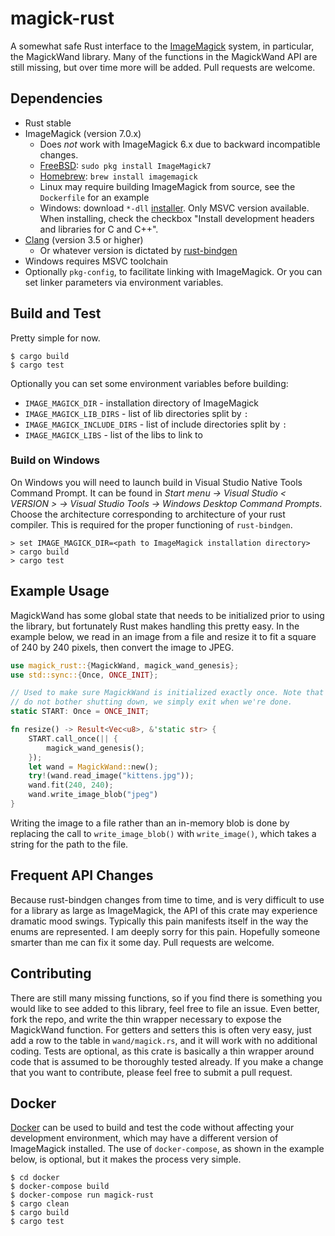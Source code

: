 # magick-rust

A somewhat safe Rust interface to the [ImageMagick](http://www.imagemagick.org/) system, in particular, the MagickWand library. Many of the functions in the MagickWand API are still missing, but over time more will be added. Pull requests are welcome.

## Dependencies

* Rust stable
* ImageMagick (version 7.0.x)
    - Does _not_ work with ImageMagick 6.x due to backward incompatible changes.
    - [FreeBSD](https://www.freebsd.org): `sudo pkg install ImageMagick7`
    - [Homebrew](http://brew.sh): `brew install imagemagick`
    - Linux may require building ImageMagick from source, see the `Dockerfile` for an example
    - Windows: download `*-dll` [installer](https://www.imagemagick.org/script/download.php#windows). Only MSVC version available. When installing, check the checkbox "Install development headers and libraries for C and C++".
* [Clang](https://clang.llvm.org) (version 3.5 or higher)
    - Or whatever version is dictated by [rust-bindgen](https://github.com/rust-lang/rust-bindgen)
* Windows requires MSVC toolchain
* Optionally `pkg-config`, to facilitate linking with ImageMagick. Or you can set linker parameters via environment variables.

## Build and Test

Pretty simple for now.

```shell
$ cargo build
$ cargo test
```

Optionally you can set some environment variables before building:
* `IMAGE_MAGICK_DIR` - installation directory of ImageMagick
* `IMAGE_MAGICK_LIB_DIRS` - list of lib directories split by `:`
* `IMAGE_MAGICK_INCLUDE_DIRS` - list of include directories split by `:`
* `IMAGE_MAGICK_LIBS` - list of the libs to link to

### Build on Windows

On Windows you will need to launch build in Visual Studio Native Tools Command Prompt.
It can be found in *Start menu -> Visual Studio < VERSION > -> Visual Studio Tools -> Windows Desktop Command Prompts*.
Choose the architecture corresponding to architecture of your rust compiler.
This is required for the proper functioning of `rust-bindgen`.

```shell
> set IMAGE_MAGICK_DIR=<path to ImageMagick installation directory>
> cargo build
> cargo test
```

## Example Usage

MagickWand has some global state that needs to be initialized prior to using the library, but fortunately Rust makes handling this pretty easy. In the example below, we read in an image from a file and resize it to fit a square of 240 by 240 pixels, then convert the image to JPEG.

```rust
use magick_rust::{MagickWand, magick_wand_genesis};
use std::sync::{Once, ONCE_INIT};

// Used to make sure MagickWand is initialized exactly once. Note that we
// do not bother shutting down, we simply exit when we're done.
static START: Once = ONCE_INIT;

fn resize() -> Result<Vec<u8>, &'static str> {
    START.call_once(|| {
        magick_wand_genesis();
    });
    let wand = MagickWand::new();
    try!(wand.read_image("kittens.jpg"));
    wand.fit(240, 240);
    wand.write_image_blob("jpeg")
}
```

Writing the image to a file rather than an in-memory blob is done by replacing the call to `write_image_blob()` with `write_image()`, which takes a string for the path to the file.

## Frequent API Changes

Because rust-bindgen changes from time to time, and is very difficult to use for a library as large as ImageMagick, the API of this crate may experience dramatic mood swings. Typically this pain manifests itself in the way the enums are represented. I am deeply sorry for this pain. Hopefully someone smarter than me can fix it some day. Pull requests are welcome.

## Contributing

There are still many missing functions, so if you find there is something you would like to see added to this library, feel free to file an issue. Even better, fork the repo, and write the thin wrapper necessary to expose the MagickWand function. For getters and setters this is often very easy, just add a row to the table in `wand/magick.rs`, and it will work with no additional coding. Tests are optional, as this crate is basically a thin wrapper around code that is assumed to be thoroughly tested already. If you make a change that you want to contribute, please feel free to submit a pull request.

## Docker

[Docker](https://www.docker.com) can be used to build and test the code without affecting your development environment, which may have a different version of ImageMagick installed. The use of `docker-compose`, as shown in the example below, is optional, but it makes the process very simple.

```shell
$ cd docker
$ docker-compose build
$ docker-compose run magick-rust
$ cargo clean
$ cargo build
$ cargo test
```
